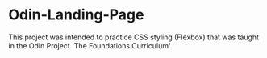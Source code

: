 # Odin-Landing-Page

This project was intended to practice CSS styling (Flexbox) that was taught in the Odin Project 'The Foundations Curriculum'. 


	
